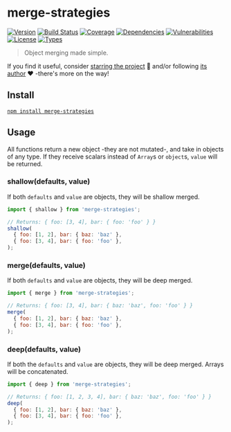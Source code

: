 # merge-strategies

[![Version](https://img.shields.io/npm/v/merge-strategies.svg)](https://www.npmjs.com/package/merge-strategies)
[![Build Status](https://img.shields.io/travis/rafamel/utils/master.svg)](https://travis-ci.org/rafamel/utils)
[![Coverage](https://img.shields.io/coveralls/rafamel/utils/master.svg)](https://coveralls.io/github/rafamel/utils)
[![Dependencies](https://img.shields.io/david/rafamel/utils.svg?path=packages%2Fmerge-strategies)](https://david-dm.org/rafamel/utils.svg?path=packages%2Fmerge-strategies)
[![Vulnerabilities](https://img.shields.io/snyk/vulnerabilities/npm/merge-strategies.svg)](https://snyk.io/test/npm/merge-strategies)
[![License](https://img.shields.io/github/license/rafamel/utils.svg)](https://github.com/rafamel/utils/blob/master/LICENSE)
[![Types](https://img.shields.io/npm/types/merge-strategies.svg)](https://www.npmjs.com/package/merge-strategies)

> Object merging made simple.

If you find it useful, consider [starring the project](https://github.com/rafamel/utils/tree/master/packages/merge-strategies) 💪 and/or following [its author](https://github.com/rafamel) ❤️ -there's more on the way!

## Install

[`npm install merge-strategies`](https://www.npmjs.com/package/merge-strategies)

## Usage

All functions return a new object -they are not mutated-, and take in objects of any type. If they receive scalars instead of `Array`s or `object`s, `value` will be returned.

### shallow(defaults, value)

If both `defaults` and `value` are objects, they will be shallow merged.

```javascript
import { shallow } from 'merge-strategies';

// Returns: { foo: [3, 4], bar: { foo: 'foo' } }
shallow(
  { foo: [1, 2], bar: { baz: 'baz' },
  { foo: [3, 4], bar: { foo: 'foo' },
);
```

### merge(defaults, value)

If both `defaults` and `value` are objects, they will be deep merged.

```javascript
import { merge } from 'merge-strategies';

// Returns: { foo: [3, 4], bar: { baz: 'baz', foo: 'foo' } }
merge(
  { foo: [1, 2], bar: { baz: 'baz' },
  { foo: [3, 4], bar: { foo: 'foo' },
);
```

### deep(defaults, value)

If both the `defaults` and `value` are objects, they will be deep merged. Arrays will be concatenated.

```javascript
import { deep } from 'merge-strategies';

// Returns: { foo: [1, 2, 3, 4], bar: { baz: 'baz', foo: 'foo' } }
deep(
  { foo: [1, 2], bar: { baz: 'baz' },
  { foo: [3, 4], bar: { foo: 'foo' },
);
```
